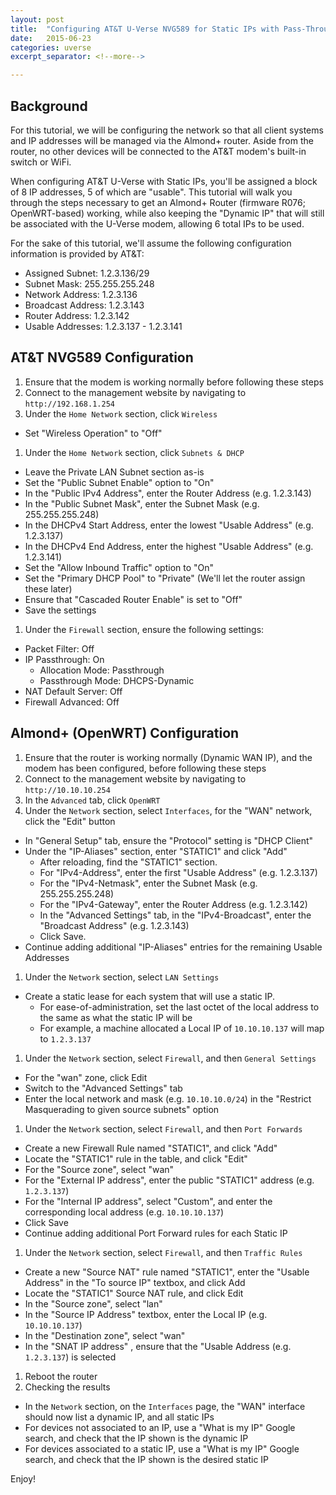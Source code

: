 ```yaml
---
layout: post
title:  "Configuring AT&T U-Verse NVG589 for Static IPs with Pass-Through to Almond+ OpenWRT Router"
date:   2015-06-23
categories: uverse
excerpt_separator: <!--more-->

---
```


## Background

For this tutorial, we will be configuring the network so that all client systems and IP addresses will be managed via the Almond+ router.  Aside from the router, no other devices will be connected to the AT&T modem's built-in switch or WiFi.

When configuring AT&T U-Verse with Static IPs, you'll be assigned a block of 8 IP addresses, 5 of which are "usable".  This tutorial will walk you through the steps necessary to get an Almond+ Router (firmware R076; OpenWRT-based) working, while also keeping the "Dynamic IP" that will still be associated with the U-Verse modem, allowing 6 total IPs to be used.
<!--more-->
For the sake of this tutorial, we'll assume the following configuration information is provided by AT&T:

* Assigned Subnet: 1.2.3.136/29
* Subnet Mask: 255.255.255.248
* Network Address: 1.2.3.136
* Broadcast Address: 1.2.3.143
* Router Address: 1.2.3.142
* Usable Addresses: 1.2.3.137 - 1.2.3.141

## AT&T NVG589 Configuration

1. Ensure that the modem is working normally before following these steps
1. Connect to the management website by navigating to `http://192.168.1.254`
1. Under the `Home Network` section, click `Wireless`
  * Set "Wireless Operation" to "Off"
1. Under the `Home Network` section, click `Subnets & DHCP`
  * Leave the Private LAN Subnet section as-is
  * Set the "Public Subnet Enable" option to "On"
  * In the "Public IPv4 Address", enter the Router Address (e.g. 1.2.3.143)
  * In the "Public Subnet Mask", enter the Subnet Mask (e.g. 255.255.255.248)
  * In the DHCPv4 Start Address, enter the lowest "Usable Address" (e.g. 1.2.3.137)
  * In the DHCPv4 End Address, enter the highest "Usable Address" (e.g. 1.2.3.141)
  * Set the "Allow Inbound Traffic" option to "On"
  * Set the "Primary DHCP Pool" to "Private" (We'll let the router assign these later)
  * Ensure that "Cascaded Router Enable" is set to "Off"
  * Save the settings
1. Under the `Firewall` section, ensure the following settings:
  * Packet Filter: Off
  * IP Passthrough: On
    * Allocation Mode: Passthrough
    * Passthrough Mode: DHCPS-Dynamic
  * NAT Default Server: Off
  * Firewall Advanced: Off

## Almond+ (OpenWRT) Configuration

1. Ensure that the router is working normally (Dynamic WAN IP), and the modem has been configured, before following these steps
1. Connect to the management website by navigating to `http://10.10.10.254`
1. In the `Advanced` tab, click `OpenWRT`
1. Under the `Network` section, select `Interfaces`, for the "WAN" network, click the "Edit" button
  * In "General Setup" tab, ensure the "Protocol" setting is "DHCP Client"
  * Under the "IP-Aliases" section, enter "STATIC1" and click "Add"
    * After reloading, find the "STATIC1" section.
    * For "IPv4-Address", enter the first "Usable Address" (e.g. 1.2.3.137)
    * For the "IPv4-Netmask", enter the Subnet Mask (e.g. 255.255.255.248)
    * For the "IPv4-Gateway", enter the Router Address (e.g. 1.2.3.142)
    * In the "Advanced Settings" tab, in the "IPv4-Broadcast", enter the "Broadcast Address" (e.g. 1.2.3.143)
    * Click Save.
  * Continue adding additional "IP-Aliases" entries for the remaining Usable Addresses
1. Under the `Network` section, select `LAN Settings`
  * Create a static lease for each system that will use a static IP.
    * For ease-of-administration, set the last octet of the local address to the same as what the static IP will be
    * For example, a machine allocated a Local IP of `10.10.10.137` will map to `1.2.3.137`
1. Under the `Network` section, select `Firewall`, and then `General Settings`
  * For the "wan" zone, click Edit
  * Switch to the "Advanced Settings" tab
  * Enter the local network and mask (e.g. `10.10.10.0/24`) in the "Restrict Masquerading to given source subnets" option
1. Under the `Network` section, select `Firewall`, and then `Port Forwards`
  * Create a new Firewall Rule named "STATIC1", and click "Add"
  * Locate the "STATIC1" rule in the table, and click "Edit"
  * For the "Source zone", select "wan"
  * For the "External IP address", enter the public "STATIC1" address (e.g. `1.2.3.137`)
  * For the "Internal IP address", select "Custom", and enter the corresponding local address (e.g. `10.10.10.137`)
  * Click Save
  * Continue adding additional Port Forward rules for each Static IP
1. Under the `Network` section, select `Firewall`, and then `Traffic Rules`
  * Create a new "Source NAT" rule named "STATIC1", enter the "Usable Address" in the "To source IP" textbox, and click Add
  * Locate the "STATIC1" Source NAT rule, and click Edit
  * In the "Source zone", select "lan"
  * In the "Source IP Address" textbox, enter the Local IP (e.g. `10.10.10.137`)
  * In the "Destination zone", select "wan"
  * In the "SNAT IP address" , ensure that the "Usable Address (e.g. `1.2.3.137`) is selected
1. Reboot the router
1. Checking the results
  * In the `Network` section, on the `Interfaces` page, the "WAN" interface should now list a dynamic IP, and all static IPs
  * For devices not associated to an IP, use a "What is my IP" Google search, and check that the IP shown is the dynamic IP
  * For devices associated to a static IP, use a "What is my IP" Google search, and check that the IP shown is the desired static IP

Enjoy!